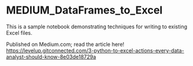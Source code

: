# MEDIUM_DataFrames_to_Excel
This is a sample notebook demonstrating techniques for writing to existing Excel files.

Published on Medium.com; read the article here! <br>
https://levelup.gitconnected.com/3-python-to-excel-actions-every-data-analyst-should-know-8e03de18729a
